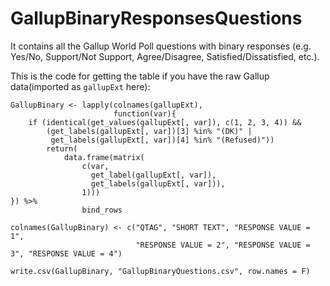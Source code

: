 # GallupBinaryResponsesQuestions
It contains all the Gallup World Poll questions with binary responses (e.g. Yes/No, Support/Not Support, Agree/Disagree, Satisfied/Dissatisfied, etc.).

This is the code for getting the table if you have the raw Gallup data(imported as `gallupExt` here):
```
GallupBinary <- lapply(colnames(gallupExt), 
                       function(var){
    if (identical(get_values(gallupExt[, var]), c(1, 2, 3, 4)) &&
        (get_labels(gallupExt[, var])[3] %in% "(DK)" | 
         get_labels(gallupExt[, var])[4] %in% "(Refused)"))
        return(
            data.frame(matrix(
                c(var,
                  get_label(gallupExt[, var]),
                  get_labels(gallupExt[, var])),
                1)))
}) %>% 
                bind_rows

colnames(GallupBinary) <- c("QTAG", "SHORT TEXT", "RESPONSE VALUE = 1", 
                            "RESPONSE VALUE = 2", "RESPONSE VALUE = 3", "RESPONSE VALUE = 4")

write.csv(GallupBinary, "GallupBinaryQuestions.csv", row.names = F)
```
